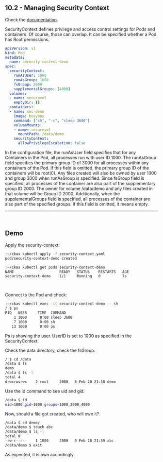 ## 10.2 - Managing Security Context

Check the [documentation](https://kubernetes.io/docs/tasks/configure-pod-container/security-context/).

SecurityContext defines privilege and access control settings for Pods and containers. Of course, those can overlap. It can be specified whether a Pod has Root permissions.

```YAML
apiVersion: v1
kind: Pod
metadata:
  name: security-context-demo
spec:
  securityContext:
    runAsUser: 1000
    runAsGroup: 1000
    fsGroup: 2000
    supplementalGroups: [4000]
  volumes:
  - name: securevol
    emptyDir: {}
  containers:
  - name: sec-demo
    image: busybox
    command: ["sh", "-c", "sleep 3600"]
    volumeMounts:
    - name: securevol
      mountPath: /data/demo
    securityContext:
      allowPrivilegeEscalation: false
```
In the configuration file, the runAsUser field specifies that for any Containers in the Pod, all processes run with user ID 1000. The runAsGroup field specifies the primary group ID of 3000 for all processes within any containers of the Pod. If this field is omitted, the primary group ID of the containers will be root(0). Any files created will also be owned by user 1000 and group 3000 when runAsGroup is specified. Since fsGroup field is specified, all processes of the container are also part of the supplementary group ID 2000. The owner for volume /data/demo and any files created in that volume will be Group ID 2000. Additionally, when the supplementalGroups field is specified, all processes of the container are also part of the specified groups. If this field is omitted, it means empty.

-----------------------------------------------
&nbsp;

## Demo

Apply the security-context:
```bash
:~/ckas kubectl apply -f security-context.yaml
pod/security-context-demo created

:~/ckas kubectl get pods security-context-demo
NAME                     READY   STATUS    RESTARTS   AGE
security-context-demo    1/1     Running   0          7s
```

&nbsp;

Connect to the Pod and check:
```bash
:~/ckas kubectl exec -it security-context-demo -- sh
/ $ ps
PID   USER     TIME  COMMAND
    1 1000      0:00 sleep 3600
    7 1000      0:00 sh
   13 1000      0:00 ps
```
Ps is showing the user. UserID is set to 1000 as specified in the SecurityContext.

Check the data directory, check the fsGroup:
```bash
/ $ cd /data
/data $ ls
demo
/data $ ls -l
total 4
drwxrwsrwx    2 root     2000   6 Feb 20 21:58 demo
```

Use the id command to see uid and gid:
```bash
/data $ id
uid=1000 gid=1000 groups=1000,2000,4000
```

Now, should a file got created, who will own it?
```bash
/data $ cd demo/
/data/demo $ touch abc
/data/demo $ ls -l
total 0
-rw-r--r--    1 1000     2000   0 Feb 20 21:59 abc
/data/demo $ exit
```

As expected, it is own accordingly.
